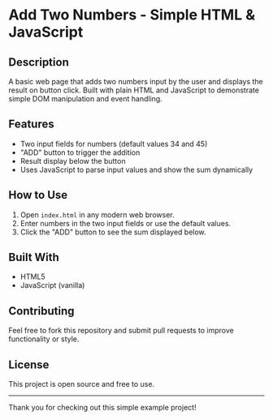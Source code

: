 # Add Two Numbers - Simple HTML & JavaScript

## Description
A basic web page that adds two numbers input by the user and displays the result on button click. Built with plain HTML and JavaScript to demonstrate simple DOM manipulation and event handling.

## Features
- Two input fields for numbers (default values 34 and 45)
- "ADD" button to trigger the addition
- Result display below the button
- Uses JavaScript to parse input values and show the sum dynamically

## How to Use
1. Open `index.html` in any modern web browser.
2. Enter numbers in the two input fields or use the default values.
3. Click the "ADD" button to see the sum displayed below.

## Built With
- HTML5
- JavaScript (vanilla)

## Contributing
Feel free to fork this repository and submit pull requests to improve functionality or style.

## License
This project is open source and free to use.

---

Thank you for checking out this simple example project!
